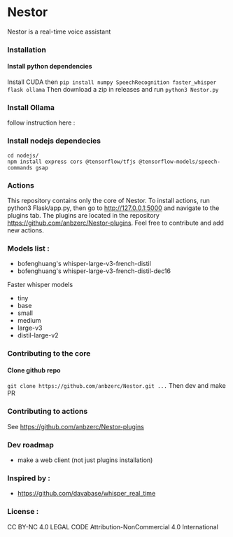 # Nestor
Nestor is a real-time voice assistant
### Installation 
#### Install python dependencies
Install CUDA then
```pip install numpy SpeechRecognition faster_whisper flask ollama```
Then download a zip in releases and run
```python3 Nestor.py```
### Install Ollama
follow instruction here : 
### Install nodejs dependecies
``` 
cd nodejs/
npm install express cors @tensorflow/tfjs @tensorflow-models/speech-commands gsap
```
### Actions 
This repository contains only the core of Nestor. To install actions, run python3 Flask/app.py, then go to http://127.0.0.1:5000 and navigate to the plugins tab. The plugins are located in the repository https://github.com/anbzerc/Nestor-plugins. Feel free to contribute and add new actions.
### Models list :
-  bofenghuang's whisper-large-v3-french-distil
-  bofenghuang's whisper-large-v3-french-distil-dec16

Faster whisper models 
-  tiny
-  base
-  small
-  medium
-  large-v3
-  distil-large-v2

### Contributing to the core
#### Clone github repo
```git clone https://github.com/anbzerc/Nestor.git ...```
Then dev and make PR

### Contributing to actions
See https://github.com/anbzerc/Nestor-plugins

### Dev roadmap
- make a web client (not just plugins installation)
  
### Inspired by :
- https://github.com/davabase/whisper_real_time

### License :
CC BY-NC 4.0 LEGAL CODE
Attribution-NonCommercial 4.0 International
